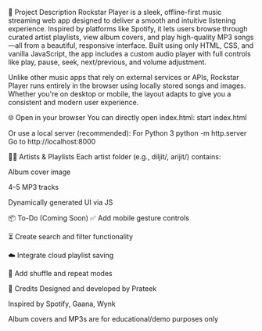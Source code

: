 📝 Project Description
Rockstar Player is a sleek, offline-first music streaming web app designed to deliver a smooth and intuitive listening experience. Inspired by platforms like Spotify, it lets users browse through curated artist playlists, view album covers, and play high-quality MP3 songs—all from a beautiful, responsive interface. Built using only HTML, CSS, and vanilla JavaScript, the app includes a custom audio player with full controls like play, pause, seek, next/previous, and volume adjustment.

Unlike other music apps that rely on external services or APIs, Rockstar Player runs entirely in the browser using locally stored songs and images. Whether you're on desktop or mobile, the layout adapts to give you a consistent and modern user experience.

🌐 Open in your browser
You can directly open index.html:
start index.html

Or use a local server (recommended):
For Python 3
python -m http.server
Go to http://localhost:8000

👨‍🎤 Artists & Playlists
Each artist folder (e.g., diljit/, arijit/) contains:

Album cover image

4–5 MP3 tracks

Dynamically generated UI via JS

📦 To-Do (Coming Soon)
✅ Add mobile gesture controls

⏳ Create search and filter functionality

☁️ Integrate cloud playlist saving

🔀 Add shuffle and repeat modes

🙏 Credits
Designed and developed by Prateek

Inspired by Spotify, Gaana, Wynk

Album covers and MP3s are for educational/demo purposes only

